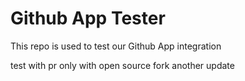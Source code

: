 # Github App Tester

This repo is used to test our Github App integration

test with pr only with open source fork
another update
